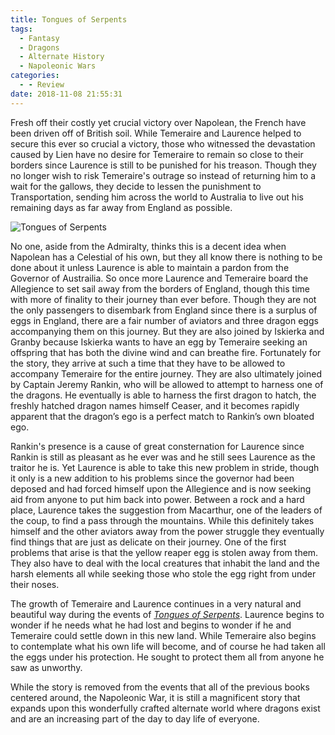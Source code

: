 ```yaml
---
title: Tongues of Serpents
tags:
  - Fantasy
  - Dragons
  - Alternate History
  - Napoleonic Wars
categories:
  - - Review
date: 2018-11-08 21:55:31
---
```


Fresh off their costly yet crucial victory over Napolean, the French have been driven off of British soil.  While Temeraire and Laurence helped to secure this ever so crucial a victory, those who witnessed the devastation caused by Lien have no desire for Temeraire to remain so close to their borders since Laurence is still to be punished for his treason.  Though they no longer wish to risk Temeraire's outrage so instead of returning him to a wait for the gallows, they decide to lessen the punishment to Transportation, sending him across the world to Australia to live out his remaining days as far away from England as possible.<!-- more --><div class="embedded-image-left"><img src="https://images-na.ssl-images-amazon.com/images/I/51a7jcE%2BUNL._SX342_.jpg" alt="Tongues of Serpents" style="max-height: 300px; max-width: 300px"/></div>

No one, aside from the Admiralty, thinks this is a decent idea when Napolean has a Celestial of his own, but they all know there is nothing to be done about it unless Laurence is able to maintain a pardon from the Governor of Austrailia.  So once more Laurence and Temeraire board the Allegience to set sail away from the borders of England, though this time with more of finality to their journey than ever before.  Though they are not the only passengers to disembark from England since there is a surplus of eggs in England, there are a fair number of aviators and three dragon eggs accompanying them on this journey.  But they are also joined by Iskierka and Granby because Iskierka wants to have an egg by Temeraire seeking an offspring that has both the divine wind and can breathe fire.  Fortunately for the story, they arrive at such a time that they have to be allowed to accompany Temeraire for the entire journey.  They are also ultimately joined by Captain Jeremy Rankin, who will be allowed to attempt to harness one of the dragons.  He eventually is able to harness the first dragon to hatch, the freshly hatched dragon names himself Ceaser, and it becomes rapidly apparent that the dragon’s ego is a perfect match to Rankin’s own bloated ego.

Rankin's presence is a cause of great consternation for Laurence since Rankin is still as pleasant as he ever was and he still sees Laurence as the traitor he is.  Yet Laurence is able to take this new problem in stride, though it only is a new addition to his problems since the governor had been deposed and had forced himself upon the Allegience and is now seeking aid from anyone to put him back into power.  Between a rock and a hard place, Laurence takes the suggestion from Macarthur, one of the leaders of the coup, to find a pass through the mountains.  While this definitely takes himself and the other aviators away from the power struggle they eventually find things that are just as delicate on their journey.  One of the first problems that arise is that the yellow reaper egg is stolen away from them.  They also have to deal with the local creatures that inhabit the land and the harsh elements all while seeking those who stole the egg right from under their noses.

The growth of Temeraire and Laurence continues in a very natural and beautiful way during the events of [_Tongues of Serpents_](https://www.amazon.com/gp/product/0345496906/ref=as_li_tl?ie=UTF8&tag=mysite009e-20&camp=1789&creative=9325&linkCode=as2&creativeASIN=0345496906&linkId=3e2a7fd49f34c87c907272ade1695a74).  Laurence begins to wonder if he needs what he had lost and begins to wonder if he and Temeraire could settle down in this new land.  While Temeraire also begins to contemplate what his own life will become, and of course he had taken all the eggs under his protection.  He sought to protect them all from anyone he saw as unworthy.

While the story is removed from the events that all of the previous books centered around, the Napoleonic War, it is still a magnificent story that expands upon this wonderfully crafted alternate world where dragons exist and are an increasing part of the day to day life of everyone.